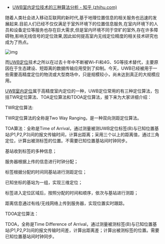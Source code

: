 - [UWB室内定位技术的三种算法分析 - 知乎 (zhihu.com)](https://zhuanlan.zhihu.com/p/426441623)

随着人类社会进入移动互联网的新时代,基于地理位置信息的相关服务也迅速的发展起来.目前人们已经不仅仅满足于室外环境下的位置信息服务,在室内环境下的人员和设备定位等服务也存在巨大需求,但是室内环境不同于空旷的室外,存在许多障碍物,影响无线信号的定位效果,因此如何提高室内无线定位精度的相关技术研究也成为了热点。

![img](https://pic1.zhimg.com/80/v2-a24f9a9e2913932b7f4e2a9420672c54_720w.jpg)



而[UWB定位](https://link.zhihu.com/?target=http%3A//www.uwbcloud.cn/)技术之所以在过去十年中不断被Wi-Fi和4G、5G等技术替代，主要原因在于生态建设、短距离的数据传输应用受到了抑制。今天，UWB已经被用于一些需要高精度定位的物流或大型商场中，只是规模较小，尚未达到真正的大规模应用。

[UWB室内定位](https://link.zhihu.com/?target=http%3A//www.uwbcloud.cn/)属于高精度室内定位的一种，UWB定位常用的有三种定位算法，包括TWR定位算法、TOA定位算法和TDOA定位算法，接下来为大家详细介绍：

TWR定位算法:

TWR定位算法的全称是Two Way Ranging，是一种双向测距定位算法。

TOA算法：全称是Time of Arrival，通过测量被测UWB定位标签(B)与已知位置基站(P1,P2,P3)间的报文传输时间，计算出距离；采用三个以上的距离值，通过三角定位，计算出被测标签的位置。不需要已知位置基站间时钟同步。

基站收到标签的多种信息；

服务器根据上传的信息进行时钟分配；

标签根据分配的时间同基站进行测距定位；

已知坐标的基站为一组，实现三维定位；

标签进入定位区域后，按照分配的时间和顺序，依次与基站进行测距；

距离信息通过有线/无线网络上传到服务器，实现位置实时跟踪。

TDOA定位算法：

TDOA，全称是Time Difference of Arrival，通过测量被测标签(B)与已知位置基站(P1,P2,P3)间的报文传输时间差，计算出距离差；计算出被测标签的位置。需要已知位置基站间时钟同步。